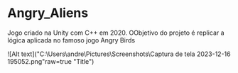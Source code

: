 # Angry_Aliens
 Jogo criado na Unity com C++ em 2020. OObjetivo do projeto é replicar a lógica aplicada no famoso jogo Angry Birds

![Alt text]("C:\Users\andre\Pictures\Screenshots\Captura de tela 2023-12-16 195052.png"raw=true "Title")